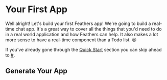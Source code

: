 # Your First App

Well alright! Let's build your first Feathers app! We're going to build a real-time chat app. It's a great way to cover all the things that you'd need to do in a real world application and how Feathers can help. It also makes a lot more sense to have a real-time component than a Todo list. 😉

If you've already gone through the [Quick Start](quick-start.md) section you can skip ahead to [#]().

## Generate Your App



